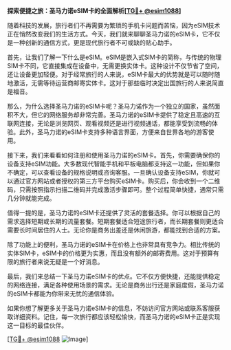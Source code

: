 **探索便捷之旅：圣马力诺eSIM卡的全面解析[[TG💪+ @esim1088](https://t.me/s/esim1088)]**

随着科技的发展，旅行者们不再需要为繁琐的手机卡问题而苦恼，因为eSIM技术正在悄然改变我们的生活方式。今天，我们就来聊聊圣马力诺的eSIM卡，它不仅是一种创新的通信方式，更是现代旅行者不可或缺的贴心助手。

首先，让我们了解一下什么是eSIM。eSIM是嵌入式SIM卡的简称，与传统的物理SIM卡不同，它直接集成在设备中，无需更换实体卡。这种设计不仅节省了空间，还让设备更加轻便。对于经常旅行的人来说，eSIM卡最大的优势就是可以随时随地激活，无需等待运营商邮寄实体卡。这对于那些临时决定出国旅行的人来说简直是福音。

那么，为什么选择圣马力诺的eSIM卡呢？圣马力诺作为一个独立的国家，虽然面积不大，但它的网络服务却非常完善。圣马力诺的eSIM卡提供了稳定且高速的互联网连接，无论是浏览网页、观看视频还是进行视频通话，都能享受到流畅的体验。此外，圣马力诺的eSIM卡支持多种语言界面，方便来自世界各地的游客使用。

接下来，我们来看看如何注册和使用圣马力诺的eSIM卡。首先，你需要确保你的设备支持eSIM功能。大多数现代智能手机和平板电脑都支持这一功能，但如果你不确定，可以查看设备的规格说明或咨询客服。一旦确认设备支持eSIM，你就可以通过官方网站或者授权的第三方平台购买eSIM卡。购买后，你会收到一个二维码，只需按照指示扫描二维码并完成激活步骤即可。整个过程简单快捷，通常只需几分钟就能完成。

值得一提的是，圣马力诺的eSIM卡还提供了灵活的套餐选择。你可以根据自己的需求选择短期或长期的流量套餐。短期套餐适合短途旅行者，而长期套餐则更适合需要长时间居住的人士。无论你是商务出差还是休闲旅游，都能找到合适的方案。

除了功能上的便利，圣马力诺的eSIM卡在价格上也非常具有竞争力。相比传统的实体SIM卡，eSIM卡的价格更为实惠，而且没有额外的邮寄费用。这对于预算有限的旅行者来说无疑是一个好消息。

最后，我们来总结一下圣马力诺eSIM卡的优点。它不仅方便快捷，还能提供稳定的网络连接，满足各种使用场景的需求。无论是商务出行还是家庭度假，圣马力诺的eSIM卡都能为你带来无忧的通信体验。

如果你想了解更多关于圣马力诺eSIM卡的信息，不妨访问官方网站或联系客服获取详细资料。记住，每一次旅行都应该轻松愉快，而圣马力诺的eSIM卡正是实现这一目标的最佳伙伴。

[[TG💪+ @esim1088](https://t.me/s/esim1088) ![Image](https://i.postimg.cc/4NQfJmqS/Snipaste-2025-05-13-00-14-12.png)]